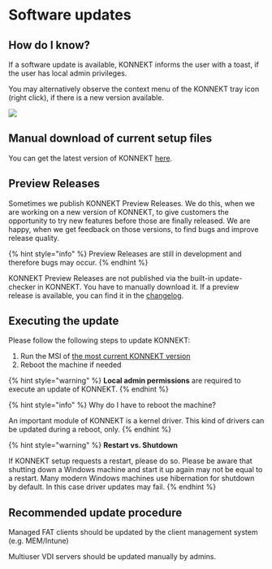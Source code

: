 # Software updates

## How do I know?

If a software update is available, KONNEKT informs the user with a toast, if the user has local admin privileges.&#x20;

You may alternatively observe the context menu of the KONNEKT tray icon (right click), if there is a new version available.

![](<../.gitbook/assets/2022-08-02 15\_34\_16-Window.png>)

## Manual download of current setup files

You can get the latest version of KONNEKT [here](https://trial.konnekt.io/).

## Preview Releases

Sometimes we publish KONNEKT Preview Releases. We do this, when we are working on a new version of KONNEKT, to give customers the opportunity to try new features before those are finally released. We are happy, when we get feedback on those versions, to find bugs and improve release quality.

{% hint style="info" %}
Preview Releases are still in development and therefore bugs may occur.
{% endhint %}

KONNEKT Preview Releases are not published via the built-in update-checker in KONNEKT. You have to manually download it. If a preview release is available, you can find it in the [changelog](../changelog.md).

## Executing the update

Please follow the following steps to update KONNEKT:

1. Run the MSI of [the most current KONNEKT version](../changelog.md)
2. Reboot the machine if needed

{% hint style="warning" %}
**Local admin permissions** are required to execute an update of KONNEKT.&#x20;
{% endhint %}

{% hint style="info" %}
Why do I have to reboot the machine?

An important module of KONNEKT is a kernel driver. This kind of drivers can be updated during a reboot, only.
{% endhint %}

{% hint style="warning" %}
**Restart vs. Shutdown**

If KONNEKT setup requests a restart, please do so. Please be aware that shutting down a Windows machine and start it up again may not be equal to a restart. Many modern Windows machines use hibernation for shutdown by default. In this case driver updates may fail.
{% endhint %}

## Recommended update procedure

Managed FAT clients should be updated by the client management system (e.g. MEM/Intune)

Multiuser VDI servers should be updated manually by admins.
